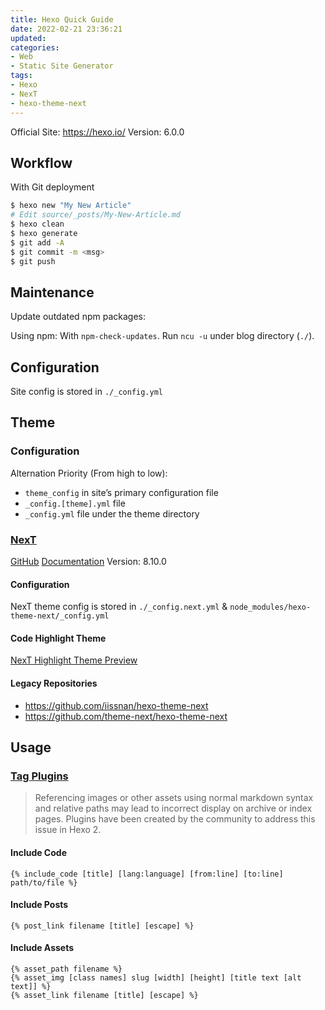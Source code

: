 ```yaml
---
title: Hexo Quick Guide
date: 2022-02-21 23:36:21
updated:
categories:
- Web
- Static Site Generator
tags:
- Hexo
- NexT
- hexo-theme-next
---
```


Official Site: https://hexo.io/
Version: 6.0.0

## Workflow
With Git deployment
``` bash
$ hexo new "My New Article"
# Edit source/_posts/My-New-Article.md
$ hexo clean
$ hexo generate
$ git add -A
$ git commit -m <msg>
$ git push
```

## Maintenance
Update outdated npm packages:

Using npm: With `npm-check-updates`. Run `ncu -u` under blog directory (`./`).

## Configuration
Site config is stored in `./_config.yml`

<!-- more -->

## Theme
### Configuration
Alternation Priority (From high to low):
- `theme_config` in site’s primary configuration file
- `_config.[theme].yml` file
- `_config.yml` file under the theme directory

### [NexT](https://theme-next.js.org/)
[GitHub](https://github.com/next-theme/hexo-theme-next)
[Documentation](https://theme-next.js.org/)
Version: 8.10.0

#### Configuration
NexT theme config is stored in `./_config.next.yml` & `node_modules/hexo-theme-next/_config.yml`

#### Code Highlight Theme
[NexT Highlight Theme Preview](https://theme-next.js.org/highlight/)

#### Legacy Repositories
- https://github.com/iissnan/hexo-theme-next
- https://github.com/theme-next/hexo-theme-next

## Usage
### [Tag Plugins](https://hexo.io/docs/tag-plugins)
> Referencing images or other assets using normal markdown syntax and relative paths may lead to incorrect display on archive or index pages. Plugins have been created by the community to address this issue in Hexo 2.

#### Include Code
``` liquid
{% include_code [title] [lang:language] [from:line] [to:line] path/to/file %}
```

#### Include Posts
``` liquid
{% post_link filename [title] [escape] %}
```

#### Include Assets
``` liquid
{% asset_path filename %}
{% asset_img [class names] slug [width] [height] [title text [alt text]] %}
{% asset_link filename [title] [escape] %}
```
